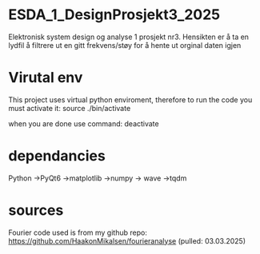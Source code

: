 # ESDA_1_DesignProsjekt3_2025
Elektronisk system design og analyse 1 prosjekt nr3. Hensikten er å ta en lydfil å filtrere ut en gitt frekvens/støy for å hente ut orginal daten igjen 


# Virutal env
This project uses virtual python enviroment, therefore to run the code you must activate it:
source ./bin/activate

when you are done use command:
deactivate

# dependancies
Python
->PyQt6
->matplotlib
->numpy
-> wave
->tqdm


# sources
Fourier code used is from my github repo: https://github.com/HaakonMikalsen/fourieranalyse (pulled: 03.03.2025)